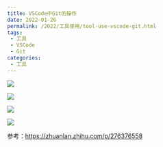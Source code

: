 ```yaml
---
title: VSCode中Git的操作
date: 2022-01-26
permalink: /2022/工具使用/tool-use-vscode-git.html
tags:
 - 工具
 - VSCode
 - Git
categories:
 - 工具
---
```


![](https://pic4.zhimg.com/80/v2-cf629edd3ff909f59eb01649d91caf6b_1440w.jpg)

![](https://pic1.zhimg.com/80/v2-99bad335d95735ca5b3bdcbd411bff30_1440w.jpg)

![](https://pic2.zhimg.com/80/v2-e0396dff6e22c3363f64a7f640233455_1440w.jpg)

![](https://pic3.zhimg.com/80/v2-7f0d54b382afc8f6059c83de4d7c7022_1440w.jpg)

参考：https://zhuanlan.zhihu.com/p/276376558